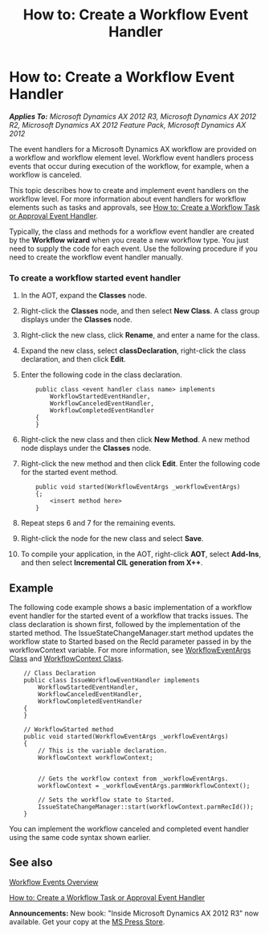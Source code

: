 ﻿---
title: 'How to: Create a Workflow Event Handler'
TOCTitle: 'How to: Create a Workflow Event Handler'
ms:assetid: 96d8e39e-589b-4b5c-bf7c-af10f030c378
ms:mtpsurl: https://msdn.microsoft.com/en-us/library/Cc606215(v=AX.60)
ms:contentKeyID: 35247685
ms.date: 05/18/2015
mtps_version: v=AX.60
---

# How to: Create a Workflow Event Handler 


_**Applies To:** Microsoft Dynamics AX 2012 R3, Microsoft Dynamics AX 2012 R2, Microsoft Dynamics AX 2012 Feature Pack, Microsoft Dynamics AX 2012_

The event handlers for a Microsoft Dynamics AX workflow are provided on a workflow and workflow element level. Workflow event handlers process events that occur during execution of the workflow, for example, when a workflow is canceled.

This topic describes how to create and implement event handlers on the workflow level. For more information about event handlers for workflow elements such as tasks and approvals, see [How to: Create a Workflow Task or Approval Event Handler](how-to-create-a-workflow-task-or-approval-event-handler.md).

Typically, the class and methods for a workflow event handler are created by the **Workflow wizard** when you create a new workflow type. You just need to supply the code for each event. Use the following procedure if you need to create the workflow event handler manually.

### To create a workflow started event handler

1.  In the AOT, expand the **Classes** node.

2.  Right-click the **Classes** node, and then select **New Class**. A class group displays under the **Classes** node.

3.  Right-click the new class, click **Rename**, and enter a name for the class.

4.  Expand the new class, select **classDeclaration**, right-click the class declaration, and then click **Edit**.

5.  Enter the following code in the class declaration.
    ```X++  
        public class <event handler class name> implements
            WorkflowStartedEventHandler,
            WorkflowCanceledEventHandler,
            WorkflowCompletedEventHandler
        {
        }
    ```
6.  Right-click the new class and then click **New Method**. A new method node displays under the **Classes** node.

7.  Right-click the new method and then click **Edit**. Enter the following code for the started event method.
    ```X++  
        public void started(WorkflowEventArgs _workflowEventArgs)
        {;
            <insert method here>
        }
    ```
8.  Repeat steps 6 and 7 for the remaining events.

9.  Right-click the node for the new class and select **Save**.

10. To compile your application, in the AOT, right-click **AOT**, select **Add-Ins**, and then select **Incremental CIL generation from X++**.

## Example

The following code example shows a basic implementation of a workflow event handler for the started event of a workflow that tracks issues. The class declaration is shown first, followed by the implementation of the started method. The IssueStateChangeManager.start method updates the workflow state to Started based on the RecId parameter passed in by the workflowContext variable. For more information, see [WorkflowEventArgs Class](https://msdn.microsoft.com/en-us/library/gg831514\(v=ax.60\)) and [WorkflowContext Class](https://msdn.microsoft.com/en-us/library/gg798325\(v=ax.60\)).
```X++  
    // Class Declaration
    public class IssueWorkflowEventHandler implements
        WorkflowStartedEventHandler,
        WorkflowCanceledEventHandler,
        WorkflowCompletedEventHandler
    {
    }
     
    // WorkflowStarted method
    public void started(WorkflowEventArgs _workflowEventArgs)
    {
        // This is the variable declaration.
        WorkflowContext workflowContext;
        
     
        // Gets the workflow context from _workflowEventArgs.
        workflowContext = _workflowEventArgs.parmWorkflowContext();
     
        // Sets the workflow state to Started.
        IssueStateChangeManager::start(workflowContext.parmRecId());
    }
```
You can implement the workflow canceled and completed event handler using the same code syntax shown earlier.

## See also

[Workflow Events Overview](workflow-events-overview.md)

[How to: Create a Workflow Task or Approval Event Handler](how-to-create-a-workflow-task-or-approval-event-handler.md)

  
**Announcements:** New book: "Inside Microsoft Dynamics AX 2012 R3" now available. Get your copy at the [MS Press Store](https://www.microsoftpressstore.com/store/inside-microsoft-dynamics-ax-2012-r3-9780735685109).

